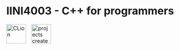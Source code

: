 # IINI4003 - C++ for programmers

<img title="projects created in CLion" alt="CLion" width="52px" style="margin-right:10px"
src="https://cdn.worldvectorlogo.com/logos/clion-1.svg" />
<img title="projects created in jucipp"  width="52px"
src="https://gitlab.com/uploads/-/system/project/avatar/7023483/juci.png" />
